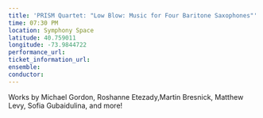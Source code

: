 ```yaml
---
title: 'PRISM Quartet: "Low Blow: Music for Four Baritone Saxophones"'
time: 07:30 PM
location: Symphony Space
latitude: 40.759011
longitude: -73.9844722
performance_url: 
ticket_information_url: 
ensemble: 
conductor: 
---
```

Works by Michael Gordon, Roshanne Etezady,Martin Bresnick, Matthew Levy, Sofia Gubaidulina, and more!